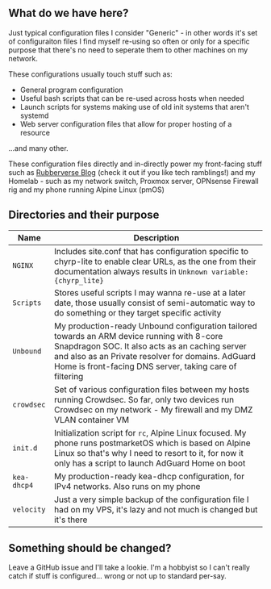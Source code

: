 ## What do we have here?

Just typical configuration files I consider "Generic" - in other words it's set of configuraiton files I find myself re-using so often or only for a specific purpose that there's no need to seperate them to other machines on my network.

These configurations usually touch stuff such as:

- General program configuration
- Useful bash scripts that can be re-used across hosts when needed
- Launch scripts for systems making use of old init systems that aren't systemd
- Web server configuration files that allow for proper hosting of a resource

...and many other.

These configuration files directly and in-directly power my front-facing stuff such as [Rubberverse Blog](https://blog.rubberverse.xyz) (check it out if you like tech ramblings!) and my Homelab - such as my network switch, Proxmox server, OPNsense Firewall rig and my phone running Alpine Linux (pmOS)

## Directories and their purpose

| Name | Description |
|------|-------------|
| `NGINX` | Includes site.conf that has configuration specific to chyrp-lite to enable clear URLs, as the one from their documentation always results in `Unknown variable: {chyrp_lite}` |
| `Scripts` | Stores useful scripts I may wanna re-use at a later date, those usually consist of semi-automatic way to do something or they target specific activity |
| `Unbound` | My production-ready Unbound configuration tailored towards an ARM device running with 8-core Snapdragon SOC. It also acts as an caching server and also as an Private resolver for domains. AdGuard Home is front-facing DNS server, taking care of filtering |
| `crowdsec` | Set of various configuration files between my hosts running Crowdsec. So far, only two devices run Crowdsec on my network - My firewall and my DMZ VLAN container VM |
| `init.d` | Initialization script for `rc`, Alpine Linux focused. My phone runs postmarketOS which is based on Alpine Linux so that's why I need to resort to it, for now it only has a script to launch AdGuard Home on boot |
| `kea-dhcp4` | My production-ready kea-dhcp configuration, for IPv4 networks. Also runs on my phone |
| `velocity` | Just a very simple backup of the configuration file I had on my VPS, it's lazy and not much is changed but it's there |

## Something should be changed?

Leave a GitHub issue and I'll take a lookie. I'm a hobbyist so I can't really catch if stuff is configured... wrong or not up to standard per-say.
